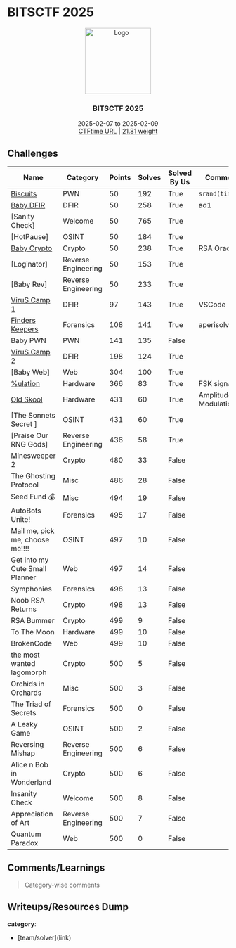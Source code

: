 # BITSCTF 2025

<div align="center">
  <a href="https://ctftime.org/event/2607/">
      <img src="https://ctftime.org/media/events/BITSkrieg_logo.png" alt="Logo" width="150" height="150">
  </a>
  
  <h3 align="center">BITSCTF 2025</h3>
  
  <p align="center">
      2025-02-07 to 2025-02-09
      <br />
      <a href="https://ctftime.org/event/2607/">CTFtime URL</a>
      |
      <a href=''>21.81 weight</a>
  </p>
</div>

## Challenges 

<div align='center'>

Name | Category | Points | Solves | Solved By Us | Comments
-----|----------|--------|--------|--------------|------------|
[Biscuits](./pwn/bisuits/) | PWN | 50 | 192 | True | `srand(time(0))`
[Baby DFIR](./dfir/babydfir/) | DFIR | 50 | 258 | True | ad1
[Sanity Check] | Welcome | 50 | 765 | True | 
[HotPause] | OSINT | 50 | 184 | True | 
[Baby Crypto](./cry/baby_crypto/) | Crypto | 50 | 238 | True | RSA Oracle
[Loginator] | Reverse Engineering | 50 | 153 | True | 
[Baby Rev] | Reverse Engineering | 50 | 233 | True | 
[ViruS Camp 1](./dfir/viruscamp/) | DFIR | 97 | 143 | True | VSCode
[Finders Keepers](./for/finders_keepers/) | Forensics | 108 | 141 | True | aperisolve ftw 
Baby PWN | PWN | 141 | 135 | False | 
[ViruS Camp 2](./dfir/viruscamp/) | DFIR | 198 | 124 | True | 
[Baby Web] | Web | 304 | 100 | True | 
[%ulation](./hardware/%ulation/) | Hardware | 366 | 83 | True | FSK signal
[Old Skool](./hardware/old_skool/) | Hardware | 431 | 60 | True | Amplitude Modulation
[The Sonnets Secret ] | OSINT | 431 | 60 | True | 
[Praise Our RNG Gods] | Reverse Engineering | 436 | 58 | True | 
Minesweeper 2 | Crypto | 480 | 33 | False | 
The Ghosting Protocol | Misc | 486 | 28 | False | 
Seed Fund 💰 | Misc | 494 | 19 | False | 
AutoBots Unite! | Forensics | 495 | 17 | False | 
Mail me, pick me, choose me!!!! | OSINT | 497 | 10 | False | 
Get into my Cute Small Planner | Web | 497 | 14 | False | 
Symphonies | Forensics | 498 | 13 | False | 
Noob RSA Returns | Crypto | 498 | 13 | False | 
RSA Bummer | Crypto | 499 | 9 | False | 
To The Moon | Hardware | 499 | 10 | False | 
BrokenCode | Web | 499 | 10 | False | 
 the most wanted lagomorph | Crypto | 500 | 5 | False | 
Orchids in Orchards | Misc | 500 | 3 | False | 
The Triad of Secrets | Forensics | 500 | 0 | False | 
A Leaky Game | OSINT | 500 | 2 | False | 
Reversing Mishap | Reverse Engineering | 500 | 6 | False | 
Alice n Bob in Wonderland | Crypto | 500 | 6 | False | 
Insanity Check | Welcome | 500 | 8 | False | 
Appreciation of Art | Reverse Engineering | 500 | 7 | False | 
Quantum Paradox | Web | 500 | 0 | False | 


</div>


## Comments/Learnings

> Category-wise comments

## Writeups/Resources Dump

**category**:
- \[team/solver\]\(link\)
